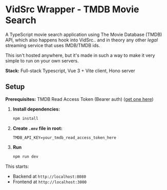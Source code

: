 # VidSrc Wrapper - TMDB Movie Search

A TypeScript movie search application using The Movie Database (TMDB) API, which also happens hook into VidSrc.. and in theory any other _legal_ streaming service that uses IMDB/TMDB ids.

This isn't hosted anywhere, but it's made in such a way to make it very simple to run on your own servers.

**Stack:** Full-stack Typescript, Vue 3 + Vite client, Hono server

## Setup

**Prerequisites:** TMDB Read Access Token (Bearer auth) ([get one here](https://www.themoviedb.org/settings/api))

1. **Install dependencies:**

   ```bash
   npm install
   ```

2. **Create `.env` file in root:**

   ```env
   TMDB_API_KEY=your_tmdb_read_access_token_here
   ```

3. **Run**

   ```bash
   npm run dev
   ```

This starts:

- Backend at `http://localhost:8080`
- Frontend at `http://localhost:3000`
